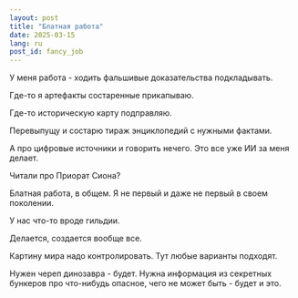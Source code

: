 ```yaml
---
layout: post
title: "Блатная работа"
date: 2025-03-15
lang: ru
post_id: fancy_job
---
```


<!-- © 2025 Artur Kraskov, Monada Dominion.
This work is licensed under a Creative Commons Attribution-NonCommercial-NoDerivatives 4.0 International License. -->

У меня работа - ходить фальшивые доказательства подкладывать.

Где-то я артефакты состаренные прикапываю.

Где-то историческую карту подправляю.

Перевыпущу и состарю тираж энциклопедий с нужными фактами.

А про цифровые источники и говорить нечего. Это все уже ИИ за меня делает.

Читали про Приорат Сиона?

Блатная работа, в общем. Я не первый и даже не первый в своем поколении.

У нас что-то вроде гильдии.

Делается, создается вообще все.

Картину мира надо контролировать. Тут любые варианты подходят.

Нужен череп динозавра - будет. Нужна информация из секретных бункеров про что-нибудь опасное, чего не может быть - будет и это.